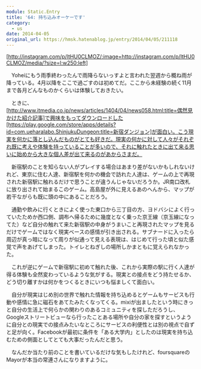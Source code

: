 ```yaml
---
module: Static.Entry
title: '64: 持ち込みオーケーです'
category:
  - us
date: 2014-04-05
original_url: https://hmsk.hatenablog.jp/entry/2014/04/05/211118
---
```


[http://instagram.com/p/ltHU0CLMOZ/:image=http://instagram.com/p/ltHU0CLMOZ/media/?size=l:w250:left]

　Yoheiにもう雨季終わったんで雨降らないっすよと言われた翌週から概ね雨が降っている。4月以降をここで過ごすのは初めてだ。ここから未経験の続く11月まで各月どんなものかくらいは体験しておきたい。

　ときに、[http://www.itmedia.co.jp/news/articles/1404/04/news058.html:title=偶然見かけた紹介記事]で興味をもってダウンロードした[https://play.google.com/store/apps/details?id=com.ueharalabo.ShinjukuDungeon:title=新宿ダンジョン]が面白い。こう現実を何かに落とし込んだものがとても好きだ。現実の何かに対して人々がそれぞれ既に考えや体験を持っていることが多いので、それに触れたときに出て来る思いに始めから大きな個人差が出て来るのがあからさまだ。

　新宿駅のことを知らない人がプレイする場合はあまり差がないかもしれないけれど、東京に住む人達、新宿駅を何かの機会で訪れた人達は、ゲームの上で再現された新宿駅に触れるだけで思うことが違うんじゃないだろうか。JR南口改札に放り出されて始まるこのゲーム。高島屋が外に見えるあのへんから、マップが若干ながらも既に頭の中にあることだろう。

　通勤や飲みに行くときによく使った東口から三丁目の方、ヨドバシによく行っていたためか西口側、調布へ帰るために幾度となく乗った京王線（京玉線になってた）など自分の触れて来た新宿駅の中身がうまいこと再現されたマップを見るだけでゲームではなく現実ベースの感情が引き出される。サブナードに入ったら周辺が真っ暗になって周りが似通って見える表現は、はじめて行った頃と似た感覚で声をあげてしまった。トイレとねぎしの場所しかまともに覚えられなかった。

　これが逆にゲームで新宿駅に初めて触れた後、これから実際の駅に行く人達が得る体験も全然変わっているような気がする。現実との接点をどう持たせるか、どう切り離すかは何かをつくるときにいつも悩ましくて面白い。

　自分が現実はじめ別の世界で触れた情報を持ち込めるとゲームもサービスも行動や感情に急に磁石をあてたみたくなってくる。mixiが出ましたという時にきっと自分の生活上で何らかの関わりのあるコミュニティを探しただろうし、Googleストリートビューなら行ったことある場所や自分の家を探すというように自分との現実での接点みたいなところにサービスの利便性とは別の視点で自ずと足が向く。Facebookが最初に条件を「ある大学内」としたのは現実を持ち込むための側面としてとても大事だったんだと思う。

　なんだか当たり前のことを書いているだけな気もしたけれど、foursquareのMayorが本当の常連さんになりますように。
